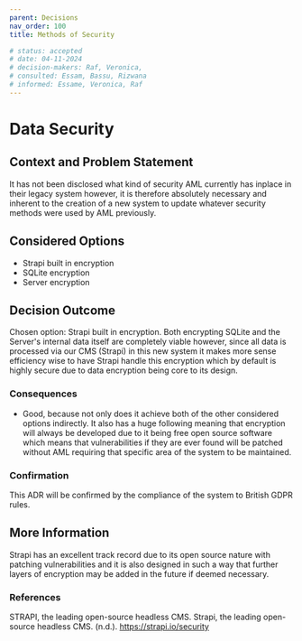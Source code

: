 ```yaml
---
parent: Decisions
nav_order: 100
title: Methods of Security

# status: accepted
# date: 04-11-2024
# decision-makers: Raf, Veronica,
# consulted: Essam, Bassu, Rizwana
# informed: Essame, Veronica, Raf
---
```

<!-- markdownlint-disable-next-line MD025 -->
# Data Security

## Context and Problem Statement

It has not been disclosed what kind of security AML currently has inplace in their legacy system however, it is therefore absolutely necessary and inherent to the creation of a new system to update whatever security methods were used by AML previously.

## Considered Options

* Strapi built in encryption
* SQLite encryption
* Server encryption

## Decision Outcome

Chosen option: Strapi built in encryption. Both encrypting SQLite and the Server's internal data itself are completely viable however, since all data is processed via our CMS (Strapi) in this new system it makes more sense efficiency wise to have Strapi handle this encryption which by default is highly secure due to data encryption being core to its design.

### Consequences

* Good, because not only does it achieve both of the other considered options indirectly. It also has a huge following meaning that encryption will always be developed due to it being free open source software which means that vulnerabilities if they are ever found will be patched without AML requiring that specific area of the system to be maintained.

### Confirmation

This ADR will be confirmed by the compliance of the system to British GDPR rules.

## More Information

Strapi has an excellent track record due to its open source nature with patching vulnerabilities and it is also designed in such a way that further layers of encryption may be added in the future if deemed necessary.

### References

STRAPI, the leading open-source headless CMS. Strapi, the leading open-source headless CMS. (n.d.). https://strapi.io/security
